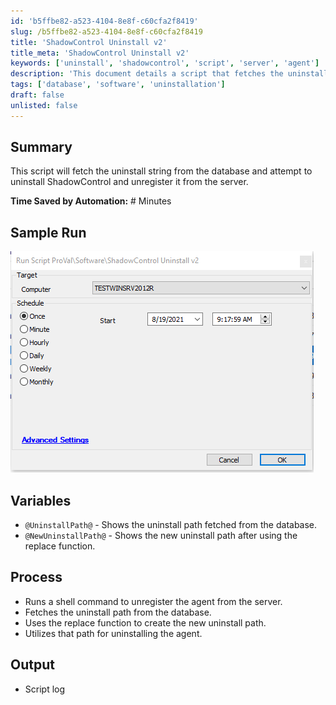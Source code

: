 ```yaml
---
id: 'b5ffbe82-a523-4104-8e8f-c60cfa2f8419'
slug: /b5ffbe82-a523-4104-8e8f-c60cfa2f8419
title: 'ShadowControl Uninstall v2'
title_meta: 'ShadowControl Uninstall v2'
keywords: ['uninstall', 'shadowcontrol', 'script', 'server', 'agent']
description: 'This document details a script that fetches the uninstall string from the database to uninstall ShadowControl and unregister it from the server, streamlining the uninstallation process and saving time through automation.'
tags: ['database', 'software', 'uninstallation']
draft: false
unlisted: false
---
```


## Summary

This script will fetch the uninstall string from the database and attempt to uninstall ShadowControl and unregister it from the server.

**Time Saved by Automation:** # Minutes

## Sample Run

![Sample Run](../../../static/img/docs/b5ffbe82-a523-4104-8e8f-c60cfa2f8419/image_1.png)

## Variables

- `@UninstallPath@` - Shows the uninstall path fetched from the database.
- `@NewUninstallPath@` - Shows the new uninstall path after using the replace function.

## Process

- Runs a shell command to unregister the agent from the server.
- Fetches the uninstall path from the database.
- Uses the replace function to create the new uninstall path.
- Utilizes that path for uninstalling the agent.

## Output

- Script log

